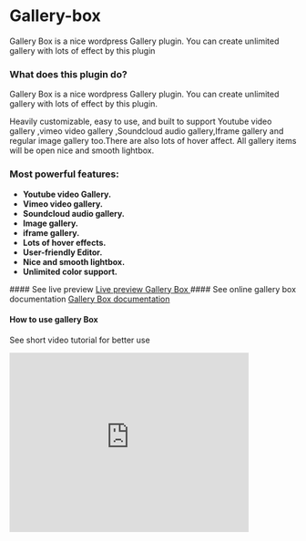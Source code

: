 # Gallery-box
Gallery Box is a nice wordpress Gallery plugin. You can create unlimited gallery with lots of effect by this plugin


### What does this plugin do?

 Gallery Box is a nice wordpress Gallery plugin. You can create unlimited gallery with lots of effect by this plugin.

Heavily customizable, easy to use, and built to support Youtube video gallery ,vimeo video gallery ,Soundcloud audio gallery,Iframe gallery and regular image gallery too.There are also lots of hover affect. All gallery items will be open nice and smooth lightbox.

### Most powerful features: 
<ul>
								<li><strong>Youtube video Gallery.</strong></li>
								<li><strong>Vimeo video gallery.</strong></li>
								<li><strong>Soundcloud audio gallery.</strong></li>
								<li><strong>Image gallery.</strong></li>
								<li><strong>iframe gallery. </strong></li>
								<li><strong>Lots of hover effects.		</strong></li>
								<li><strong>User-friendly Editor.</strong></li>
								<li><strong>Nice and smooth lightbox.</strong></li>
								<li><strong>Unlimited color support.</strong></li>
							</ul>
#### See live preview 
<a href="http://themeforest.digitalkroy.com/gallery-box/" target="_blank">Live preview Gallery Box </a>
#### See online gallery box documentation 
<a href="http://digitalkroy.com/doc/">Gallery Box documentation</a>

#### How to use gallery Box
See short video tutorial for better use

<iframe width="420" height="315" src="https://www.youtube.com/embed/LufnCoPShZE" frameborder="0" allowfullscreen></iframe>
